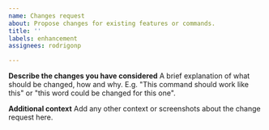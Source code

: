 ```yaml
---
name: Changes request
about: Propose changes for existing features or commands.
title: ''
labels: enhancement
assignees: rodrigonp

---
```


**Describe the changes you have considered**
A brief explanation of what should be changed, how and why. E.g. "This command should work like this" or "this word could be changed for this one".

**Additional context**
Add any other context or screenshots about the change request here.
